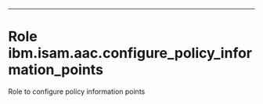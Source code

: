 ---
# Role ibm.isam.aac.configure_policy_information_points

Role to configure policy information points
